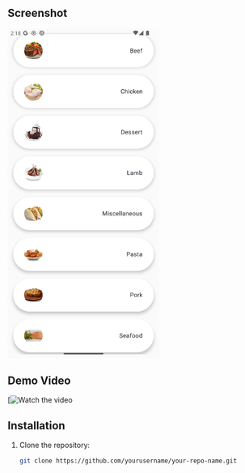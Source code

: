 ## Screenshot
<img src="https://raw.githubusercontent.com/abdo-essam/MealsApp/master/AppScreen.png" alt="App Screenshot" width="300"/>


## Demo Video
[![Watch the video](https://drive.google.com/file/d/1l2uuN9nTInvKOGIXto8oYBojKptlKQph/view?usp=sharing)

## Installation
1. Clone the repository:
   ```bash
   git clone https://github.com/yourusername/your-repo-name.git
